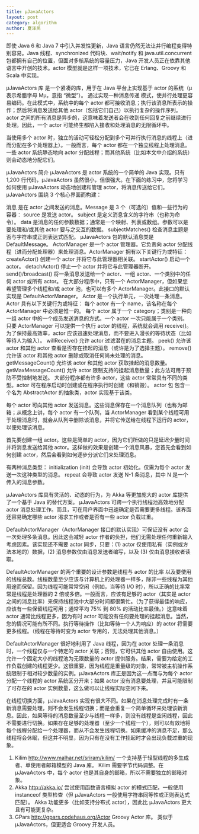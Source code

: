 ```yaml
---
title: μJavaActors
layout: post
category: algorithm
author: 夏泽民
---
```

即使 Java 6 和 Java 7 中引入并发性更新，Java 语言仍然无法让并行编程变得特别容易。Java 线程、synchronized 代码块、wait/notify 和 java.util.concurrent 包都拥有自己的位置，但面对多核系统的容量压力，Java 开发人员正在依靠其他语言中开创的技术。actor 模型就是这样一项技术，它已在 Erlang、Groovy 和 Scala 中实现。
<!-- more -->
μJavaActors 库 是一个紧凑的库，用于在 Java 平台上实现基于 actor 的系统（μ 表示希腊字母 Mμ，意指 “微型”）。
通过实现一种消息传递 模式，使并行处理更容易编码。在此模式中，系统中的每个 actor 都可接收消息；执行该消息所表示的操作；然后将消息发送给其他 actor（包括它们自己）以执行复杂的操作序列。actor 之间的所有消息是异步的，这意味着发送者会在收到任何回复之前继续进行处理。因此，一个 actor 可能终生都陷入接收和处理消息的无限循环中。

当使用多个 actor 时，独立的活动可轻松分配到多个可并行执行消息的线程上（进而分配在多个处理器上）。一般而言，每个 actor 都在一个独立线程上处理消息。一些 actor 系统静态地向 actor 分配线程；而其他系统（比如本文中介绍的系统）则会动态地分配它们。

μJavaActors 简介
μJavaActors 是 actor 系统的一个简单的 Java 实现。只有 1,200 行代码，μJavaActors 虽然很小，但很强大。在下面的练习中，您将学习如何使用 μJavaActors 动态地创建和管理 actor，将消息传送给它们。
μJavaActors 围绕 3 个核心界面而构建：

消息 是在 actor 之间发送的消息。Message 是 3 个（可选的）值和一些行为的容器：
source 是发送 actor。
subject 是定义消息含义的字符串（也称为命令）。
data 是消息的任何参数数据；通常是一个映射、列表或数组。参数可以是要处理和/或其他 actor 要与之交互的数据。
subjectMatches() 检查消息主题是否与字符串或正则表达式匹配。
μJavaActors 包的默认消息类是 DefaultMessage。
ActorManager 是一个 actor 管理器。它负责向 actor 分配线程（进而分配处理器）来处理消息。ActorManager 拥有以下关键行为或特征：
createActor() 创建一个 actor 并将它与此管理器相关联。
startActor() 启动一个 actor。
detachActor() 停止一个 actor 并将它与此管理器断开。
send()/broadcast() 将一条消息发送给一个 actor、一组 actor、一个类别中的任何 actor 或所有 actor。
在大部分程序中，只有一个 ActorManager，但如果您希望管理多个线程和/或 actor 池，也可以有多个 ActorManager。此接口的默认实现是 DefaultActorManager。
Actor 是一个执行单元，一次处理一条消息。Actor 具有以下关键行为或特征：
每个 actor 有一个 name，该名称在每个 ActorManager 中必须是惟一的。
每个 actor 属于一个 category；类别是一种向一组 actor 中的一个成员发送消息的方式。一个 actor 一次只能属于一个类别。
只要 ActorManager 可以提供一个执行 actor 的线程，系统就会调用 receive()。为了保持最高效率，actor 应该迅速处理消息，而不要进入漫长的等待状态（比如等待人为输入）。
willReceive() 允许 actor 过滤潜在的消息主题。
peek() 允许该 actor 和其他 actor 查看是否存在挂起的消息（或许是为了选择主题）。
remove() 允许该 actor 和其他 actor 删除或取消任何尚未处理的消息。
getMessageCount() 允许该 actor 和其他 actor 获取挂起的消息数量。
getMaxMessageCount() 允许 actor 限制支持的挂起消息数量；此方法可用于预防不受控制地发送。
大部分程序都有许多 actor，这些 actor 常常具有不同的类型。actor 可在程序启动时创建或在程序执行时创建（和销毁）。
actor 包 包含一个名为 AbstractActor 的抽象类，actor 实现基于该类。

每个 actor 可向其他 actor 发送消息。这些消息保存在一个消息队列（也称为邮箱；从概念上讲，每个 actor 有一个队列，当 ActorManager 看到某个线程可用于处理消息时，就会从队列中删除该消息，并将它传送给在线程下运行的 actor，以便处理该消息。

首先要创建一组 actor。这些是简单的 actor，因为它们所做的只是延迟少量时间并将消息发送给其他 actor。这样做的效果是创建一个消息风暴，您首先会看到如何创建 actor，然后会看到如何逐步分派它们来处理消息。

有两种消息类型：
initialization (init) 会导致 actor 初始化。仅需为每个 actor 发送一次这种类型的消息。
repeat 会导致 actor 发送 N-1 条消息，其中 N 是一个传入的消息参数。


μJavaActors 库具有灵活的、动态的行为，为 Akka 等更加庞大的 actor 库提供了一个基于 Java 的替代方案。
μJavaActors 可跨一个执行线程池高效地分配 actor 消息处理工作。而且，可在用户界面中迅速确定是否需要更多线程。该界面还容易确定哪些 actor 渴求工作或者是否有一些 actor 负载过重。

DefaultActorManager（ActorManager 接口的默认实现）可保证没有 actor 会一次处理多条消息。因此这会减轻 actor 作者的负担，他们无需处理任何重新输入考虑因素。该实现还不需要 actor 同步，只要：(1) actor 仅使用私有（实例或方法本地的）数据，(2) 消息参数仅由消息发送者编写，以及 (3) 仅由消息接收者读取。

DefaultActorManager 的两个重要的设计参数是线程与 actor 的比率 以及要使用的线程总数。线程数量至少应该与计算机上的处理器一样多，除非一些线程为其他用途而保留。因为线程可能常常空闲（例如，当等待 I/O 时），所以正确的比率常常是线程是处理器的 2 倍或多倍。一般而言，应该有足够的 actor（其实是 actor 之间的消息比率）来保持线程池中大部分时间都很繁忙。（为了获得最佳的响应，应该有一些保留线程可用；通常平均 75% 到 80% 的活动比率最佳。）这意味着 actor 通常比线程更多，因为有时 actor 可能没有任何要处理的挂起消息。当然，您的情况可能有所不同。执行等待操作（比如等待一个人为响应）的 actor 将需要更多线程。（线程在等待时变为 actor 专用的，无法处理其他消息。）

DefaultActorManager 很好地利用了 Java 线程，因为在 actor 处理一条消息时，一个线程仅与一个特定的 actor 关联；否则，它可供其他 actor 自由使用。这允许一个固定大小的线程池为无限数量的 actor 提供服务。结果，需要为给定的工作负载创建的线程更少。这很重要，因为线程是重量级的对象，常常被主机操作系统限制于相对较少数量的实例。μJavaActors 库正是因为这一点而与为每个 actor 分配一个线程的 actor 系统区分开来；如果 actor 没有消息要处理，并且可能限制了可存在的 actor 实例数量，这么做可以让线程实际空闲下来。

在线程切换方面，μJavaActors 实现有很大不同。如果在消息处理完成时有一条新消息需要处理，则不会发生线程切换；而是会重复一个简单循环来处理该新消息。因此，如果等待的消息数量至少与线程一样多，则没有线程是空闲线程，因此不需要进行切换。如果存在足够的处理器（至少一个线程一个），则可以有效地将每个线程分配给一个处理器，而从不会发生线程切换。如果缓冲的消息不足，那么线程将会休眠，但这并不明显，因为只有在没有工作挂起时才会出现负载过重的现象。

1. Kilim	http://www.malhar.net/sriram/kilim/	一个支持基于轻型线程的多生成者、单使用者邮箱模型的 Java 库。	Kilim 需要字节代码调整。在 μJavaActors 中，每个 actor 也是其自身的邮箱，所以不需要独立的邮箱对象。
2. Akka	http://akka.io/	尝试使用函数语言模拟 actor 的模式匹配，一般使用 instanceof 类型检查（但 μJavaActors 一般使用字符串同等性或正则表达式匹配）。	Akka 功能更多（比如支持分布式 actor），因此比 μJavaActors 更大且有可能更复杂。
3. GPars	http://gpars.codehaus.org/Actor	Groovy Actor 库。	类似于 μJavaActors，但更适合 Groovy 开发人员。
